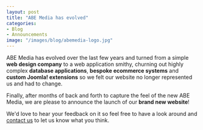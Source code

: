 ```yaml
---
layout: post
title: "ABE Media has evolved"
categories:
- Blog
- Announcements
image: "/images/blog/abemedia-logo.jpg"
---
```


ABE Media has evolved over the last few years and turned from a simple **web design company** to a web application smithy, churning out highly complex **database applications**, **bespoke ecommerce systems** and **custom Joomla! extensions** so we felt our website no longer represented us and had to change.

Finally, after months of back and forth to capture the feel of the new ABE Media, we are please to announce the launch of our **brand new website**!

We'd love to hear your feedback on it so feel free to have a look around and [contact us](/contact) to let us know what you think.
